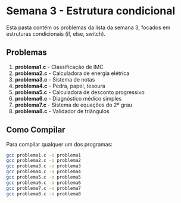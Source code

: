 # Semana 3 - Estrutura condicional

Esta pasta contém os problemas da lista da semana 3, focados em estruturas condicionais (if, else, switch).

## Problemas

1. **problema1.c** - Classificação de IMC
2. **problema2.c** - Calculadora de energia elétrica
3. **problema3.c** - Sistema de notas
4. **problema4.c** - Pedra, papel, tesoura
5. **problema5.c** - Calculadora de desconto progressivo
6. **problema6.c** - Diagnóstico médico simples
7. **problema7.c** - Sistema de equações do 2º grau
8. **problema8.c** - Validador de triângulos

## Como Compilar

Para compilar qualquer um dos programas:
```bash
gcc problema1.c -o problema1
gcc problema2.c -o problema2
gcc problema3.c -o problema3
gcc problema4.c -o problema4
gcc problema5.c -o problema5
gcc problema6.c -o problema6
gcc problema7.c -o problema7
gcc problema8.c -o problema8